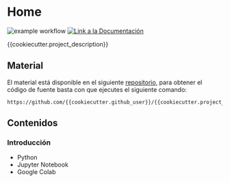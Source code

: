 # Home
![example workflow](https://github.com/{{cookiecutter.github_user}}/{{cookiecutter.project_name}}/actions/workflows/documentation.yml/badge.svg)
<a href="https://{{cookiecutter.github_user}}.github.io/{{cookiecutter.project_name}}/"><img alt="Link a la Documentación" src="https://img.shields.io/badge/docs-link-brightgreen"></a>

{{cookiecutter.project_description}}


## Material

El material está disponible en el siguiente [repositorio](https://github.com/{{cookiecutter.github_user}}/{{cookiecutter.project_name}}), para obtener el código de fuente basta con que ejecutes el siguiente comando:

```
https://github.com/{{cookiecutter.github_user}}/{{cookiecutter.project_name}}
```

## Contenidos

### Introducción
* Python
* Jupyter Notebook
* Google Colab